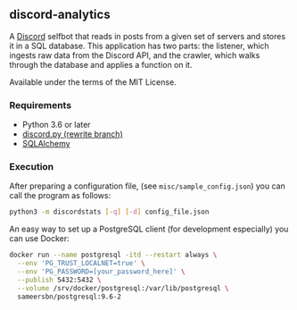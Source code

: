 ## discord-analytics
A [Discord](https://discordapp.com) selfbot that reads in posts from a given set
of servers and stores it in a SQL database. This application has two parts: the
listener, which ingests raw data from the Discord API, and the crawler, which
walks through the database and applies a function on it.

Available under the terms of the MIT License.

### Requirements
* Python 3.6 or later
* [discord.py (rewrite branch)](https://github.com/Rapptz/discord.py)
* [SQLAlchemy](http://www.sqlalchemy.org/)

### Execution
After preparing a configuration file, (see `misc/sample_config.json`)
you can call the program as follows:
```sh
python3 -m discordstats [-q] [-d] config_file.json
```

An easy way to set up a PostgreSQL client (for development especially)
you can use Docker:
```sh
docker run --name postgresql -itd --restart always \
  --env 'PG_TRUST_LOCALNET=true' \
  --env 'PG_PASSWORD=[your_password_here]' \
  --publish 5432:5432 \
  --volume /srv/docker/postgresql:/var/lib/postgresql \
  sameersbn/postgresql:9.6-2
```


